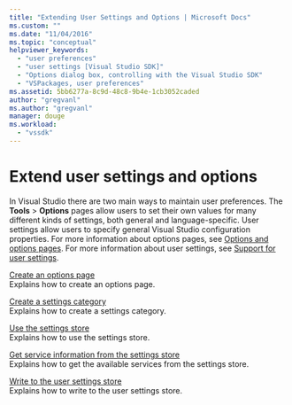 ```yaml
---
title: "Extending User Settings and Options | Microsoft Docs"
ms.custom: ""
ms.date: "11/04/2016"
ms.topic: "conceptual"
helpviewer_keywords: 
  - "user preferences"
  - "user settings [Visual Studio SDK]"
  - "Options dialog box, controlling with the Visual Studio SDK"
  - "VSPackages, user preferences"
ms.assetid: 5bb6277a-8c9d-48c8-9b4e-1cb3052caded
author: "gregvanl"
ms.author: "gregvanl"
manager: douge
ms.workload: 
  - "vssdk"
---
```

# Extend user settings and options
In Visual Studio there are two main ways to maintain user preferences. The **Tools** > **Options** pages allow users to set their own values for many different kinds of settings, both general and language-specific. User settings allow users to specify general Visual Studio configuration properties. For more information about options pages, see [Options and options pages](../extensibility/internals/options-and-options-pages.md). For more information about user settings, see [Support for user settings](../extensibility/internals/support-for-user-settings.md).  
  
 [Create an options page](../extensibility/creating-an-options-page.md)  
 Explains how to create an options page.  
  
 [Create a settings category](../extensibility/creating-a-settings-category.md)  
 Explains how to create a settings category.  
  
 [Use the settings store](../extensibility/using-the-settings-store.md)  
 Explains how to use the settings store.  
  
 [Get service information from the settings store](../extensibility/getting-service-information-from-the-settings-store.md)  
 Explains how to get the available services from the settings store.  
  
 [Write to the user settings store](../extensibility/writing-to-the-user-settings-store.md)  
 Explains how to write to the user settings store.